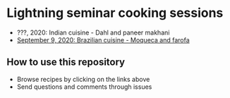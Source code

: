 # Lightning seminar cooking sessions

- ???, 2020: Indian cuisine - Dahl and paneer makhani
- [September 9, 2020: Brazilian cuisine - Moqueca and farofa](./September2020/README.md)

## How to use this repository

- Browse recipes by clicking on the links above
- Send questions and comments through issues
